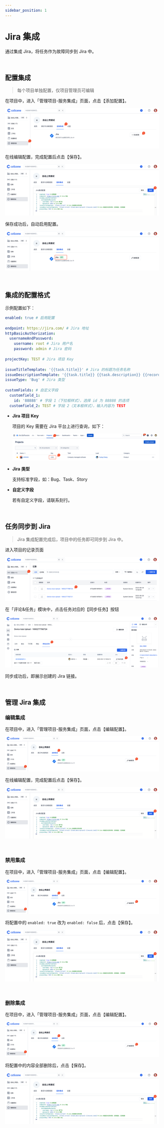 ```yaml
---
sidebar_position: 1
---
```

# Jira 集成

通过集成 Jira，将任务作为故障同步到 Jira 中。

<br />

## 配置集成
> 每个项目单独配置，仅项目管理员可编辑

在项目中，进入「管理项目-服务集成」页面，点击【添加配置】。

![integration-1](../img/integration-1.png)

在线编辑配置，完成配置后点击【保存】。

![integration-2](../img/integration-2.png)

保存成功后，自动启用配置。

![integration-3](../img/integration-3.png)

<br />

## 集成的配置格式

示例配置如下：

```yaml
enabled: true # 启用配置

endpoint: https://jira.com/ # Jira 地址
httpBasicAuthorization:
  usernameAndPassword:
    username: root # Jira 用户名
    password: admin # Jira 密码

projectKey: TEST # Jira 项目 Key

issueTitleTemplate: '{{task.title}}' # Jira 的标题为任务名称
issueDescriptionTemplate: '{{task.title}} {{task.description}} {{record.link}}'# Jira 的描述为任务名称、任务描述、记录链接
issueType: 'Bug' # Jira 类型

customFields: # 自定义字段
  customfield_1: 
    id: '88888' # 字段 1（下拉框样式），选择 id 为 88888 的选项
  customfield_2: TEST # 字段 2（文本框样式），输入内容为 TEST
```

- **Jira 项目 Key**

    项目的 Key 需要在 Jira 平台上进行查询，如下：
    
    ![jira-1](../img/jira-1.png)

- **Jira 类型**

    支持标准字段，如：Bug、Task、Story
  
- **自定义字段**

    若有自定义字段，请联系刻行。

<br />

## 任务同步到 Jira
> Jira 集成配置完成后，项目中的任务即可同步到 Jira 中。

进入项目的记录页面

![jira-record-1](../img/jira-record-1.png)

在「评论&任务」模块中，点击任务对应的【同步任务】按钮

![jira-record-2](../img/jira-record-2.png)
 
同步成功后，即展示创建的 Jira 链接。

<br />

## 管理 Jira 集成

### 编辑集成

在项目中，进入「管理项目-服务集成」页面，点击【编辑配置】。

![integration-4](../img/integration-4.png)

在线编辑配置，完成配置后点击【保存】。

![integration-2](../img/integration-2.png)

<br />

### 禁用集成

在项目中，进入「管理项目-服务集成」页面，点击【编辑配置】。

![integration-4](../img/integration-4.png)

将配置中的 `enabled: true` 改为 `enabled: false` 后，点击【保存】。

![integration-2](../img/integration-2.png)

<br />

### 删除集成

在项目中，进入「管理项目-服务集成」页面，点击【编辑配置】。

![integration-4](../img/integration-4.png)

将配置中的内容全部删除后，点击【保存】。

![integration-2](../img/integration-2.png)

<br />
